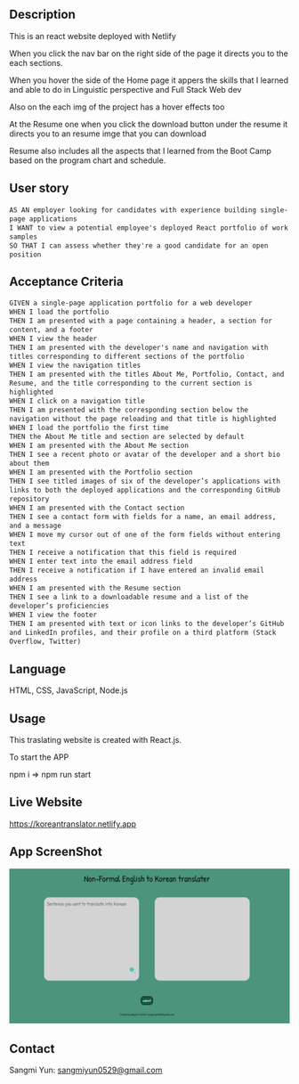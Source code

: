 ## Description 

This is an react website deployed with Netlify 

When you click the nav bar on the right side of the page it directs you to the each sections. 

When you hover the side of the Home page it appers the skills that I learned and able to do in Linguistic perspective and Full Stack Web dev 

Also on the each img of the project has a hover effects too 

At the Resume one when you click the download button under the resume it directs you to an resume imge that you can download 

Resume also includes all the aspects that I learned from the Boot Camp based on the program chart and schedule. 

## User story 

```
AS AN employer looking for candidates with experience building single-page applications
I WANT to view a potential employee's deployed React portfolio of work samples
SO THAT I can assess whether they're a good candidate for an open position
```

## Acceptance Criteria

```
GIVEN a single-page application portfolio for a web developer
WHEN I load the portfolio
THEN I am presented with a page containing a header, a section for content, and a footer
WHEN I view the header
THEN I am presented with the developer's name and navigation with titles corresponding to different sections of the portfolio
WHEN I view the navigation titles
THEN I am presented with the titles About Me, Portfolio, Contact, and Resume, and the title corresponding to the current section is highlighted
WHEN I click on a navigation title
THEN I am presented with the corresponding section below the navigation without the page reloading and that title is highlighted
WHEN I load the portfolio the first time
THEN the About Me title and section are selected by default
WHEN I am presented with the About Me section
THEN I see a recent photo or avatar of the developer and a short bio about them
WHEN I am presented with the Portfolio section
THEN I see titled images of six of the developer’s applications with links to both the deployed applications and the corresponding GitHub repository
WHEN I am presented with the Contact section
THEN I see a contact form with fields for a name, an email address, and a message
WHEN I move my cursor out of one of the form fields without entering text
THEN I receive a notification that this field is required
WHEN I enter text into the email address field
THEN I receive a notification if I have entered an invalid email address
WHEN I am presented with the Resume section
THEN I see a link to a downloadable resume and a list of the developer’s proficiencies
WHEN I view the footer
THEN I am presented with text or icon links to the developer’s GitHub and LinkedIn profiles, and their profile on a third platform (Stack Overflow, Twitter) 
```

## Language

HTML, CSS, JavaScript, Node.js

## Usage 

This traslating website is created with React.js.

To start the APP 

npm i => npm run start

## Live Website

https://koreantranslator.netlify.app

## App ScreenShot

![Alt text](src/Untitled.png)

## Contact 

Sangmi Yun: sangmiyun0529@gmail.com
